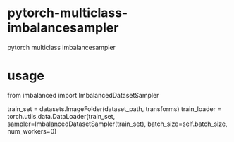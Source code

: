 # pytorch-multiclass-imbalancesampler
pytorch multiclass imbalancesampler

# usage 
from imbalanced import ImbalancedDatasetSampler

train_set = datasets.ImageFolder(dataset_path, transforms)
train_loader = torch.utils.data.DataLoader(train_set, sampler=ImbalancedDatasetSampler(train_set), batch_size=self.batch_size, num_workers=0)
